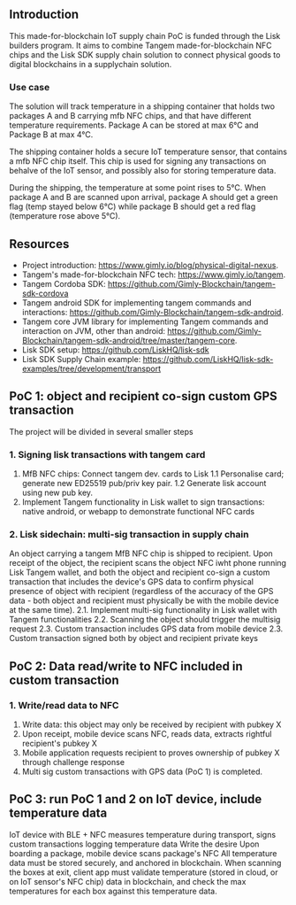 ## Introduction
This made-for-blockchain IoT supply chain PoC is funded through the Lisk builders program. It aims to combine Tangem made-for-blockchain NFC chips and the Lisk SDK supply chain solution to connect physical goods to digital blockchains in a supplychain solution.

### Use case
The solution will track temperature in a shipping container that holds two packages A and B carrying mfb NFC chips, and that have different temperature requirements. Package A can be stored at max 6°C and Package B at max 4°C. 

The shipping container holds a secure IoT temperature sensor, that contains a mfb NFC chip itself. This chip is used for signing any transactions on behalve of the IoT sensor, and possibly also for storing temperature data.

During the shipping, the temperature at some point rises to 5°C. When package A and B are scanned upon arrival, package A should get a green flag (temp stayed below 6°C) while package B should get a red flag (temperature rose above 5°C).

## Resources
* Project introduction: https://www.gimly.io/blog/physical-digital-nexus.  
* Tangem's made-for-blockchain NFC tech: https://www.gimly.io/tangem.
* Tangem Cordoba SDK: https://github.com/Gimly-Blockchain/tangem-sdk-cordova
* Tangem android SDK for implementing tangem commands and interactions: https://github.com/Gimly-Blockchain/tangem-sdk-android.   
* Tangem core JVM library for implementing Tangem commands and interaction on JVM, other than android: https://github.com/Gimly-Blockchain/tangem-sdk-android/tree/master/tangem-core.   
* Lisk SDK setup: https://github.com/LiskHQ/lisk-sdk
* Lisk SDK Supply Chain example: https://github.com/LiskHQ/lisk-sdk-examples/tree/development/transport


## PoC 1: object and recipient co-sign custom GPS transaction
The project will be divided in several smaller steps
### 1. Signing lisk transactions with tangem card
1. MfB NFC chips: Connect tangem dev. cards to Lisk
1.1 Personalise card; generate new ED25519 pub/priv key pair. 
1.2 Generate lisk account using new pub key.
2. Implement Tangem functionality in Lisk wallet to sign transactions: native android, or webapp to demonstrate functional NFC cards

### 2. Lisk sidechain: multi-sig transaction in supply chain
An object carrying a tangem MfB NFC chip is shipped to recipient. Upon receipt of the object, the recipient scans the object NFC iwht phone running Lisk Tangem wallet, and both the object and recipient co-sign a custom transaction that includes the device's GPS data to confirm physical presence of object with recipient (regardless of the accuracy of the GPS data - both object and recipient must physically be with the mobile device at the same time).
2.1. Implement multi-sig functionality in Lisk wallet with Tangem functionalities
2.2. Scanning the object should trigger the multisig request
2.3. Custom transaction includes GPS data from mobile device
2.3. Custom transaction signed both by object and recipient private keys

## PoC 2: Data read/write to NFC included in custom transaction

### 1. Write/read data to NFC
1. Write data: this object may only be received by recipient with pubkey X
2. Upon receipt, mobile device scans NFC, reads data, extracts rightful recipient's pubkey X
3. Mobile application requests recipient to proves ownership of pubkey X through challenge response
4. Multi sig custom transactions with GPS data (PoC 1) is completed.

## PoC 3: run PoC 1 and 2 on IoT device, include temperature data
IoT device with BLE + NFC measures temperature during transport, signs custom transactions logging temperature data
Write the desire 
Upon boarding a package, mobile device scans package's NFC
All temperature data must be stored securely, and anchored in blockchain. When scanning the boxes at exit, client app must validate temperature (stored in cloud, or on IoT sensor's NFC chip) data in blockchain, and check the max temperatures for each box against this temperature data.


